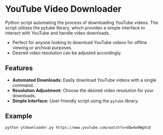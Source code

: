# YouTube Video Downloader
Python script automating the process of downloading YouTube videos. The script utilizes the pytube library, which provides a simple interface to interact with YouTube and handle video downloads. 
- Perfect for anyone looking to download YouTube videos for offline viewing or archival purposes.
- Desired video resolution can be adjusted accordingly.

## Features

- **Automated Downloads:** Easily download YouTube videos with a single command.
- **Resolution Adjustment:** Choose the desired video resolution for your downloads.
- **Simple Interface:** User-friendly script using the `pytube` library.

## Example

```
python ytdownloader.py https://www.youtube.com/watch?v=dQw4w9WgXcQ
```
